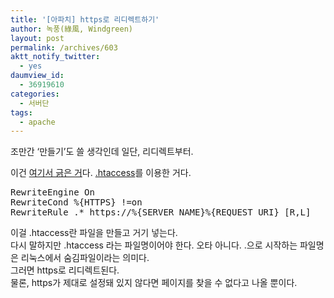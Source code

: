 ```yaml
---
title: '[아파치] https로 리디렉트하기'
author: 녹풍(綠風, Windgreen)
layout: post
permalink: /archives/603
aktt_notify_twitter:
  - yes
daumview_id:
  - 36919610
categories:
  - 서버단
tags:
  - apache
---
```

조만간 &#8216;만들기&#8217;도 쓸 생각인데 일단, 리디렉트부터. <div>
  이건 <a href="http://tylee82.tistory.com/172" target="_blank">여기서 긁은 거</a>다. <a href="http://mytory.textcube.com/entry/%EC%95%84%ED%8C%8C%EC%B9%98-rewrite-module-%EC%BC%9C%EC%84%9C-htaccess-%ED%99%9C%EC%84%B1%ED%99%94%ED%95%98%EA%B8%B0%EC%9A%B0%EB%B6%84%ED%88%AC-%EA%B8%B0%EC%A4%80" target="_blank">.htaccess</a>를 이용한 거다.
</div>

<pre class="brush:plain">RewriteEngine On
RewriteCond %{HTTPS} !=on
RewriteRule .* https://%{SERVER_NAME}%{REQUEST_URI} [R,L]
</pre>

<div>
  이걸 .htaccess란 파일을 만들고 거기 넣는다.
</div>

<div>
  다시 말하지만 .htaccess 라는 파일명이어야 한다. 오타 아니다. .으로 시작하는 파일명은 리눅스에서 숨김파일이라는 의미다.
</div>

<div>
  그러면 https로 리디렉트된다.
</div>

<div>
  물론, https가 제대로 설정돼 있지 않다면 페이지를 찾을 수 없다고 나올 뿐이다.
</div>